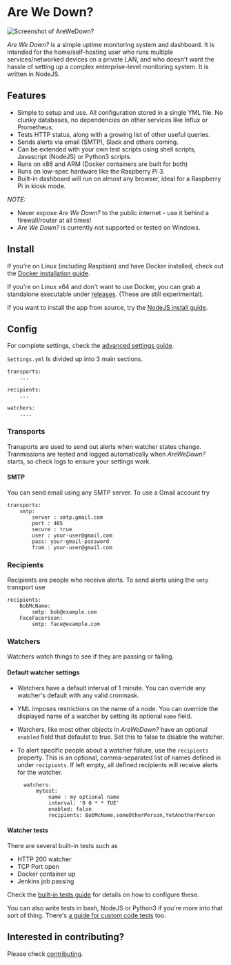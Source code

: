 # Are We Down?

![Screenshot of AreWeDown?](https://github.com/shukriadams/arewedown/blob/master/screenshot.PNG)

*Are We Down?* is a simple uptime monitoring system and dashboard. It is intended for the home/self-hosting user who runs multiple services/networked devices on a private LAN, and who doesn't want the hassle of setting up a complex enterprise-level monitoring system. It is written in NodeJS.

## Features 

- Simple to setup and use. All configuration stored in a single YML file. No clunky databases, no dependencies on other services like Influx or Prometheus. 
- Tests HTTP status, along with a growing list of other useful queries.
- Sends alerts via email (SMTP), Slack and others coming.
- Can be extended with your own test scripts using shell scripts, Javascript (NodeJS) or Python3 scripts.
- Runs on x86 and ARM (Docker containers are built for both) 
- Runs on low-spec hardware like the Raspberry Pi 3.
- Built-in dashboard will run on almost any browser, ideal for a Raspberry Pi in kiosk mode. 

*NOTE:*

- Never expose *Are We Down?* to the public internet - use it behind a firewall/router at all times! 
- *Are We Down?* is currently not supported or tested on Windows.

## Install

If you're on Linux (including Raspbian) and have Docker installed, check out the [Docker installation guide](/docs/install-docker.md).

If you're on Linux x64 and don't want to use Docker, you can grab a standalone executable under [releases](https://github.com/shukriadams/arewedown/releases). (These are still experimental).

If you want to install the app from source, try the [NodeJS install guide](/docs/install-nodejs.md).

## Config

For complete settings, check the [advanced settings guide](/docs/advanced-settings.md).


`Settings.yml` Is divided up into 3 main sections. 

    transports:
        ...

    recipients:
        ...

    watchers:
        ....

### Transports

Transports are used to send out alerts when watcher states change. Tranmissions are tested and logged automatically when *AreWeDown?* starts, so check logs to ensure your settings work.

#### SMTP

You can send email using any SMTP server. To use a Gmail account try

    transports:
        smtp:
            server : smtp.gmail.com
            port : 465
            secure : true
            user : your-user@gmail.com
            pass: your-gmail-password
            from : your-user@gmail.com

### Recipients

Recipients are people who receive alerts. To send alerts using the `smtp` transport use

    recipients:
        BobMcName:
            smtp: bob@example.com
        FaceFacersson:
            smtp: face@example.com

### Watchers

Watchers watch things to see if they are passing or failing. 

#### Default watcher settings

- Watchers have a default interval of 1 minute. You can override any watcher's default with any valid cronmask.
- YML imposes restrictions on the name of a node. You can override the displayed name of a watcher by setting its optional `name` field.
- Watchers, like most other objects in *AreWeDown?* have an optional `enabled` field that defaulst to true. Set this to false to disable the watcher.
- To alert specific people about a watcher failure, use the `recipients` property. This is an optional, comma-separated list of names defined in under `recipients`. If left empty, all defined recipients will receive alerts for the watcher.

        watchers:
            mytest:
                name : my optional name
                interval: '0 0 * * TUE'
                enabled: false
                recipients: BobMcName,someOtherPerson,YetAnotherPerson

#### Watcher tests

There are several built-in tests such as

- HTTP 200 watcher
- TCP Port open
- Docker container up
- Jenkins job passing

Check the [built-in tests guide](/docs/built-in-tests.md) for details on how to configure these.

You can also write tests in bash, NodeJS or Python3 if you're more into that sort of thing. There's [a guide for custom code tests](/docs/custom-tests.md) too.

## Interested in contributing?

Please check [contributing](/docs/contributing.md).
